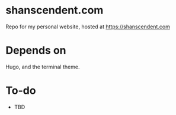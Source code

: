 # shanscendent.com

Repo for my personal website, hosted at https://shanscendent.com

# Depends on 

Hugo, and the terminal theme.

# To-do
- TBD